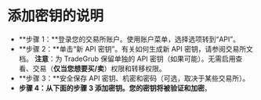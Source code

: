 # **添加密钥的说明**
- **步骤 1：**登录您的交易所账户。使用账户菜单，选择选项转到“API”。
- **步骤 2：**单击“新 API 密钥”。有关如何生成新 API 密钥，请参阅交易所文档。
**注意**：为 TradeGrub 保留单独的 API 密钥（如果可能）。无需启用查看、交易（**仅当您想要买/卖**）权限和转移权限。
- **步骤 3：**安全保存 API 密钥、机密和密码（可选，取决于某些交易所）。
- **步骤 4：**从下面的步骤 3 添加密钥。您的密钥将被验证和**加密**。
